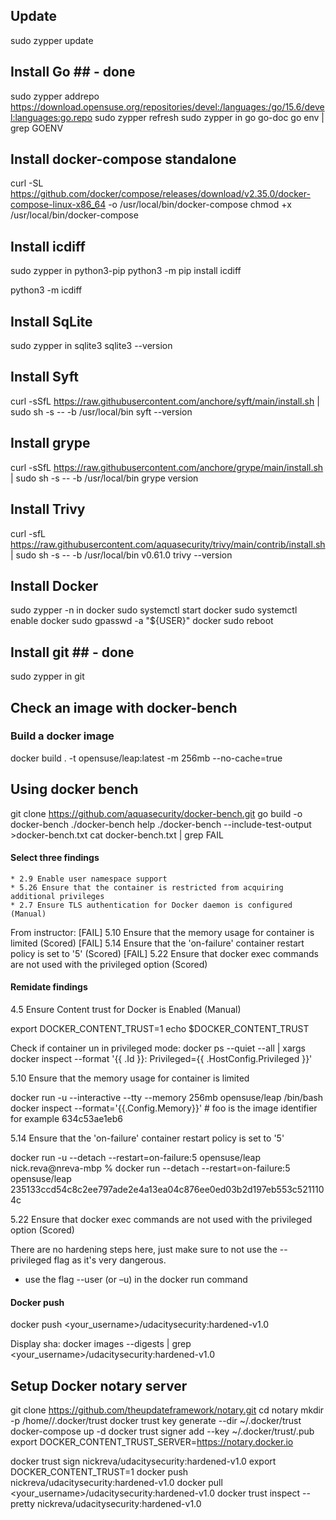 ## Update ##

sudo zypper update

## Install Go ## - done

sudo zypper addrepo https://download.opensuse.org/repositories/devel:/languages:/go/15.6/devel:languages:go.repo
sudo zypper refresh
sudo zypper in go go-doc
go env | grep GOENV

## Install docker-compose standalone

curl -SL https://github.com/docker/compose/releases/download/v2.35.0/docker-compose-linux-x86_64 -o /usr/local/bin/docker-compose
chmod +x /usr/local/bin/docker-compose

## Install icdiff ##

sudo zypper in python3-pip
python3 -m pip install icdiff

python3 -m icdiff <file1> <file2>

## Install SqLite ##

sudo zypper in sqlite3
sqlite3 --version

## Install Syft ##

curl -sSfL https://raw.githubusercontent.com/anchore/syft/main/install.sh | sudo sh -s -- -b /usr/local/bin
syft --version

## Install grype ##

curl -sSfL https://raw.githubusercontent.com/anchore/grype/main/install.sh | sudo sh -s -- -b /usr/local/bin
grype version

## Install Trivy ##

curl -sfL https://raw.githubusercontent.com/aquasecurity/trivy/main/contrib/install.sh | sudo sh -s -- -b /usr/local/bin v0.61.0
trivy --version

## Install Docker ##

sudo zypper -n in docker
sudo systemctl start docker
sudo systemctl enable docker
sudo gpasswd -a "${USER}" docker
sudo reboot

## Install git ## - done

sudo zypper in git

## Check an image with docker-bench ##

### Build a docker image ###

docker build . -t opensuse/leap:latest -m 256mb --no-cache=true

## Using docker bench ##

git clone https://github.com/aquasecurity/docker-bench.git
go build -o docker-bench
./docker-bench help
./docker-bench --include-test-output >docker-bench.txt
cat docker-bench.txt | grep FAIL

#### Select three findings ####
    * 2.9 Enable user namespace support
    * 5.26 Ensure that the container is restricted from acquiring additional privileges
    * 2.7 Ensure TLS authentication for Docker daemon is configured (Manual)

From instructor:
[FAIL] 5.10 Ensure that the memory usage for container is limited (Scored)
[FAIL] 5.14 Ensure that the 'on-failure' container restart policy is set to '5' (Scored)
[FAIL] 5.22 Ensure that docker exec commands are not used with the privileged option (Scored)

#### Remidate findings ####
4.5 Ensure Content trust for Docker is Enabled (Manual)

export DOCKER_CONTENT_TRUST=1
echo $DOCKER_CONTENT_TRUST

Check if container un in privileged mode:
docker ps --quiet --all | xargs docker inspect --format '{{ .Id }}: Privileged={{ .HostConfig.Privileged }}'


5.10 Ensure that the memory usage for container is limited

docker run -u --interactive --tty --memory 256mb opensuse/leap /bin/bash
docker inspect --format='{{.Config.Memory}}' <foo>    # foo is the image identifier for example 634c53ae1eb6


5.14 Ensure that the 'on-failure' container restart policy is set to '5'

docker run -u --detach --restart=on-failure:5 opensuse/leap
nick.reva@nreva-mbp % docker run --detach --restart=on-failure:5 opensuse/leap
235133ccd54c8c2ee797ade2e4a13ea04c876ee0ed03b2d197eb553c5211104c

5.22 Ensure that docker exec commands are not used with the privileged option (Scored)

There are no hardening steps here, just make sure to not use the --privileged flag as it's very dangerous.
- use the flag --user (or –u) in the docker run command

#### Docker push ####

docker push <your_username>/udacitysecurity:hardened-v1.0

Display sha: docker images --digests | grep <your_username>/udacitysecurity:hardened-v1.0

## Setup Docker notary server ##

git clone https://github.com/theupdateframework/notary.git
cd notary
mkdir -p /home/<username>/.docker/trust
docker trust key generate <name of the key> --dir ~/.docker/trust
docker-compose up -d
docker trust signer add --key ~/.docker/trust/<key directory>.pub <name of the key> <name of docker hub repo>
export DOCKER_CONTENT_TRUST_SERVER=https://notary.docker.io

docker trust sign nickreva/udacitysecurity:hardened-v1.0
export DOCKER_CONTENT_TRUST=1
docker push nickreva/udacitysecurity:hardened-v1.0
docker pull <your_username>/udacitysecurity:hardened-v1.0
docker trust inspect --pretty nickreva/udacitysecurity:hardened-v1.0
